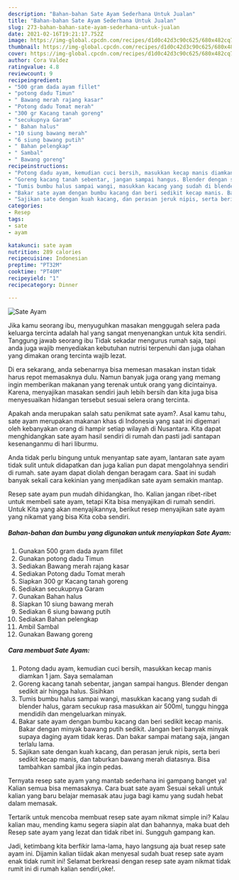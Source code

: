 ```yaml
---
description: "Bahan-bahan Sate Ayam Sederhana Untuk Jualan"
title: "Bahan-bahan Sate Ayam Sederhana Untuk Jualan"
slug: 273-bahan-bahan-sate-ayam-sederhana-untuk-jualan
date: 2021-02-16T19:21:17.752Z
image: https://img-global.cpcdn.com/recipes/d1d0c42d3c90c625/680x482cq70/sate-ayam-foto-resep-utama.jpg
thumbnail: https://img-global.cpcdn.com/recipes/d1d0c42d3c90c625/680x482cq70/sate-ayam-foto-resep-utama.jpg
cover: https://img-global.cpcdn.com/recipes/d1d0c42d3c90c625/680x482cq70/sate-ayam-foto-resep-utama.jpg
author: Cora Valdez
ratingvalue: 4.8
reviewcount: 9
recipeingredient:
- "500 gram dada ayam fillet"
- "potong dadu Timun"
- " Bawang merah rajang kasar"
- "Potong dadu Tomat merah"
- "300 gr Kacang tanah goreng"
- "secukupnya Garam"
- " Bahan halus"
- "10 siung bawang merah"
- "6 siung bawang putih"
- " Bahan pelengkap"
- " Sambal"
- " Bawang goreng"
recipeinstructions:
- "Potong dadu ayam, kemudian cuci bersih, masukkan kecap manis diamkan 1 jam. Saya semalaman"
- "Goreng kacang tanah sebentar, jangan sampai hangus. Blender dengan sedikit air hingga halus. Sisihkan"
- "Tumis bumbu halus sampai wangi, masukkan kacang yang sudah di blender halus, garam secukup rasa masukkan air 500ml, tunggu hingga mendidih dan mengeluarkan minyak."
- "Bakar sate ayam dengan bumbu kacang dan beri sedikit kecap manis. Bakar dengan minyak bawang putih sedikit. Jangan beri banyak minyak supaya daging ayam tidak keras. Dan bakar sampai matang saja, jangan terlalu lama."
- "Sajikan sate dengan kuah kacang, dan perasan jeruk nipis, serta beri sedikit kecap manis, dan taburkan bawang merah diatasnya. Bisa tambahkan sambal jika ingin pedas."
categories:
- Resep
tags:
- sate
- ayam

katakunci: sate ayam 
nutrition: 289 calories
recipecuisine: Indonesian
preptime: "PT32M"
cooktime: "PT40M"
recipeyield: "1"
recipecategory: Dinner

---
```



![Sate Ayam](https://img-global.cpcdn.com/recipes/d1d0c42d3c90c625/680x482cq70/sate-ayam-foto-resep-utama.jpg)

Jika kamu seorang ibu, menyuguhkan masakan menggugah selera pada keluarga tercinta adalah hal yang sangat menyenangkan untuk kita sendiri. Tanggung jawab seorang ibu Tidak sekadar mengurus rumah saja, tapi anda juga wajib menyediakan kebutuhan nutrisi terpenuhi dan juga olahan yang dimakan orang tercinta wajib lezat.

Di era  sekarang, anda sebenarnya bisa memesan masakan instan tidak harus repot memasaknya dulu. Namun banyak juga orang yang memang ingin memberikan makanan yang terenak untuk orang yang dicintainya. Karena, menyajikan masakan sendiri jauh lebih bersih dan kita juga bisa menyesuaikan hidangan tersebut sesuai selera orang tercinta. 



Apakah anda merupakan salah satu penikmat sate ayam?. Asal kamu tahu, sate ayam merupakan makanan khas di Indonesia yang saat ini digemari oleh kebanyakan orang di hampir setiap wilayah di Nusantara. Kita dapat menghidangkan sate ayam hasil sendiri di rumah dan pasti jadi santapan kesenanganmu di hari liburmu.

Anda tidak perlu bingung untuk menyantap sate ayam, lantaran sate ayam tidak sulit untuk didapatkan dan juga kalian pun dapat mengolahnya sendiri di rumah. sate ayam dapat diolah dengan beragam cara. Saat ini sudah banyak sekali cara kekinian yang menjadikan sate ayam semakin mantap.

Resep sate ayam pun mudah dihidangkan, lho. Kalian jangan ribet-ribet untuk membeli sate ayam, tetapi Kita bisa menyajikan di rumah sendiri. Untuk Kita yang akan menyajikannya, berikut resep menyajikan sate ayam yang nikamat yang bisa Kita coba sendiri.

<!--inarticleads1-->

##### Bahan-bahan dan bumbu yang digunakan untuk menyiapkan Sate Ayam:

1. Gunakan 500 gram dada ayam fillet
1. Gunakan potong dadu Timun
1. Sediakan  Bawang merah rajang kasar
1. Sediakan Potong dadu Tomat merah
1. Siapkan 300 gr Kacang tanah goreng
1. Sediakan secukupnya Garam
1. Gunakan  Bahan halus
1. Siapkan 10 siung bawang merah
1. Sediakan 6 siung bawang putih
1. Sediakan  Bahan pelengkap
1. Ambil  Sambal
1. Gunakan  Bawang goreng




<!--inarticleads2-->

##### Cara membuat Sate Ayam:

1. Potong dadu ayam, kemudian cuci bersih, masukkan kecap manis diamkan 1 jam. Saya semalaman
1. Goreng kacang tanah sebentar, jangan sampai hangus. Blender dengan sedikit air hingga halus. Sisihkan
1. Tumis bumbu halus sampai wangi, masukkan kacang yang sudah di blender halus, garam secukup rasa masukkan air 500ml, tunggu hingga mendidih dan mengeluarkan minyak.
1. Bakar sate ayam dengan bumbu kacang dan beri sedikit kecap manis. Bakar dengan minyak bawang putih sedikit. Jangan beri banyak minyak supaya daging ayam tidak keras. Dan bakar sampai matang saja, jangan terlalu lama.
1. Sajikan sate dengan kuah kacang, dan perasan jeruk nipis, serta beri sedikit kecap manis, dan taburkan bawang merah diatasnya. Bisa tambahkan sambal jika ingin pedas.




Ternyata resep sate ayam yang mantab sederhana ini gampang banget ya! Kalian semua bisa memasaknya. Cara buat sate ayam Sesuai sekali untuk kalian yang baru belajar memasak atau juga bagi kamu yang sudah hebat dalam memasak.

Tertarik untuk mencoba membuat resep sate ayam nikmat simple ini? Kalau kalian mau, mending kamu segera siapin alat dan bahannya, maka buat deh Resep sate ayam yang lezat dan tidak ribet ini. Sungguh gampang kan. 

Jadi, ketimbang kita berfikir lama-lama, hayo langsung aja buat resep sate ayam ini. Dijamin kalian tiidak akan menyesal sudah buat resep sate ayam enak tidak rumit ini! Selamat berkreasi dengan resep sate ayam nikmat tidak rumit ini di rumah kalian sendiri,oke!.

